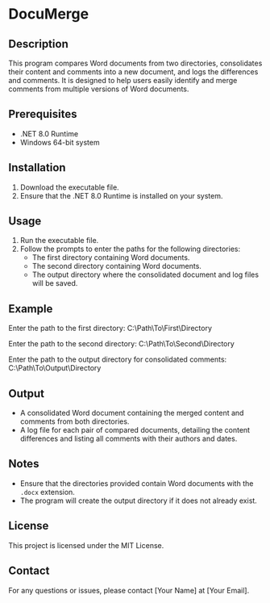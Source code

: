 ﻿# DocuMerge

## Description
This program compares Word documents from two directories, consolidates their content and comments into a new document, and logs the differences and comments. It is designed to help users easily identify and merge comments from multiple versions of Word documents.

## Prerequisites
- .NET 8.0 Runtime
- Windows 64-bit system

## Installation
1. Download the executable file.
2. Ensure that the .NET 8.0 Runtime is installed on your system.

## Usage
1. Run the executable file.
2. Follow the prompts to enter the paths for the following directories:
   - The first directory containing Word documents.
   - The second directory containing Word documents.
   - The output directory where the consolidated document and log files will be saved.

## Example
Enter the path to the first directory:
C:\Path\To\First\Directory

Enter the path to the second directory:
C:\Path\To\Second\Directory

Enter the path to the output directory for consolidated comments:
C:\Path\To\Output\Directory

## Output
- A consolidated Word document containing the merged content and comments from both directories.
- A log file for each pair of compared documents, detailing the content differences and listing all comments with their authors and dates.

## Notes
- Ensure that the directories provided contain Word documents with the `.docx` extension.
- The program will create the output directory if it does not already exist.

## License
This project is licensed under the MIT License.

## Contact
For any questions or issues, please contact [Your Name] at [Your Email].
